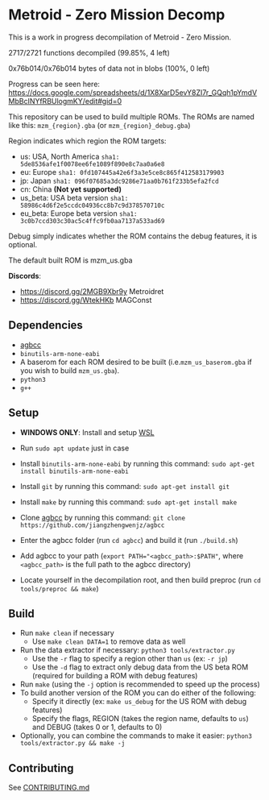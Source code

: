 # Metroid - Zero Mission Decomp

This is a work in progress decompilation of Metroid - Zero Mission.

2717/2721 functions decompiled (99.85%, 4 left)

0x76b014/0x76b014 bytes of data not in blobs (100%, 0 left)

Progress can be seen here: https://docs.google.com/spreadsheets/d/1X8XarD5evY8ZI7r_GQqh1pYmdVMbBcINYfRBUlogmKY/edit#gid=0

This repository can be used to build multiple ROMs. The ROMs are named like this: `mzm_{region}.gba` (or `mzm_{region}_debug.gba`)

Region indicates which region the ROM targets:
- us: USA, North America `sha1: 5de8536afe1f0078ee6fe1089f890e8c7aa0a6e8`
- eu: Europe `sha1: 0fd107445a42e6f3a3e5ce8c865f412583179903`
- jp: Japan `sha1: 096f07685a3dc9286e71aa0b761f233b5efa2fcd`
- cn: China **(Not yet supported)**
- us_beta: USA beta version `sha1: 58986c4d6f2e5ccdc04936cc8b7c9d378570710c`
- eu_beta: Europe beta version `sha1: 3c0b7ccd303c30ac5c4ffc9fb0aa7137a533ad69`

Debug simply indicates whether the ROM contains the debug features, it is optional.

The default built ROM is mzm_us.gba

**Discords**: 
- https://discord.gg/2MGB9Xbr9y Metroidret
- https://discord.gg/WtekHKb MAGConst

## Dependencies

- [agbcc](https://github.com/jiangzhengwenjz/agbcc)
- `binutils-arm-none-eabi`
- A baserom for each ROM desired to be built (i.e.`mzm_us_baserom.gba` if you wish to build `mzm_us.gba`).
- `python3`
- `g++`

## Setup

- **WINDOWS ONLY**: Install and setup [WSL](https://docs.microsoft.com/en-us/windows/wsl/install)
- Run `sudo apt update` just in case
- Install `binutils-arm-none-eabi` by running this command: `sudo apt-get install binutils-arm-none-eabi`
- Install `git` by running this command: `sudo apt-get install git`
- Install `make` by running this command: `sudo apt-get install make`

- Clone [agbcc](https://github.com/jiangzhengwenjz/agbcc) by running this command: `git clone https://github.com/jiangzhengwenjz/agbcc`
- Enter the agbcc folder (run `cd agbcc`) and build it (run `./build.sh`)
- Add agbcc to your path (`export PATH="<agbcc_path>:$PATH"`, where `<agbcc_path>` is the full path to the agbcc directory)
- Locate yourself in the decompilation root, and then build preproc (run `cd tools/preproc && make`)

## Build

- Run `make clean` if necessary
  - Use `make clean DATA=1` to remove data as well
- Run the data extractor if necessary: `python3 tools/extractor.py`
  - Use the `-r` flag to specify a region other than `us` (ex: `-r jp`)
  - Use the `-d` flag to extract only debug data from the US beta ROM (required for building a ROM with debug features)
- Run `make` (using the `-j` option is recommended to speed up the process)
- To build another version of the ROM you can do either of the following:
  - Specify it directly (ex: `make us_debug` for the US ROM with debug features)
  - Specify the flags, REGION (takes the region name, defaults to `us`) and DEBUG (takes 0 or 1, defaults to 0)
- Optionally, you can combine the commands to make it easier: `python3 tools/extractor.py && make -j`

## Contributing

See [CONTRIBUTING.md](CONTRIBUTING.md)
